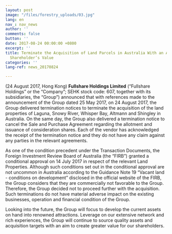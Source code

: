 ```yaml
---
layout: post
image: "/files/forestry_uploads/03.jpg"
lang: en
nav_: nav_news
author: ''
comments: false
button: ''
date: 2017-08-24 00:00:00 +0800
excerpt: ''
title: Terminate the Acquisition of Land Parcels in Australia With an Aim to Optimize
  Shareholder’s Value
categories: ''
lang-ref: news_20170824

---
```

(24 August 2017, Hong Kong) **Fullshare Holdings Limited** (“Fullshare Holdings” or the “Company”; SEHK stock code: 607, together with its subsidiaries, the “Group”) announced that with references made to the announcement of the Group dated 25 May 2017, on 24 August 2017, the Group delivered termination notices to terminate the acquisition of the land properties of Laguna, Snowy River, Whisper Bay, Altmann and Shingley in Australia. On the same day, the Group also delivered a termination notice to cancel the Sale and Purchase Agreement regarding the allotment and issuance of consideration shares. Each of the vendor has acknowledged the receipt of the termination notice and they do not have any claim against any parties in the relevant agreements.

As one of the condition precedent under the Transaction Documents, the Foreign Investment Review Board of Australia (the “FIRB”) granted a conditional approval on 14 July 2017 in respect of the relevant Land Properties. Although such conditions set out in the conditional approval are not uncommon in Australia according to the Guidance Note 19 “Vacant land - conditions on development” disclosed in the official website of the FIRB, the Group considers that they are commercially not favorable to the Group. Therefore, the Group decided not to proceed further with the acquisition. Such terminations do not have material adverse impact on the existing businesses, operation and financial condition of the Group.

Looking into the future, the Group will focus to develop the current assets on hand into renowned attractions. Leverage on our extensive network and rich experiences, the Group will continue to source quality assets and acquisition targets with an aim to create greater value for our shareholders.